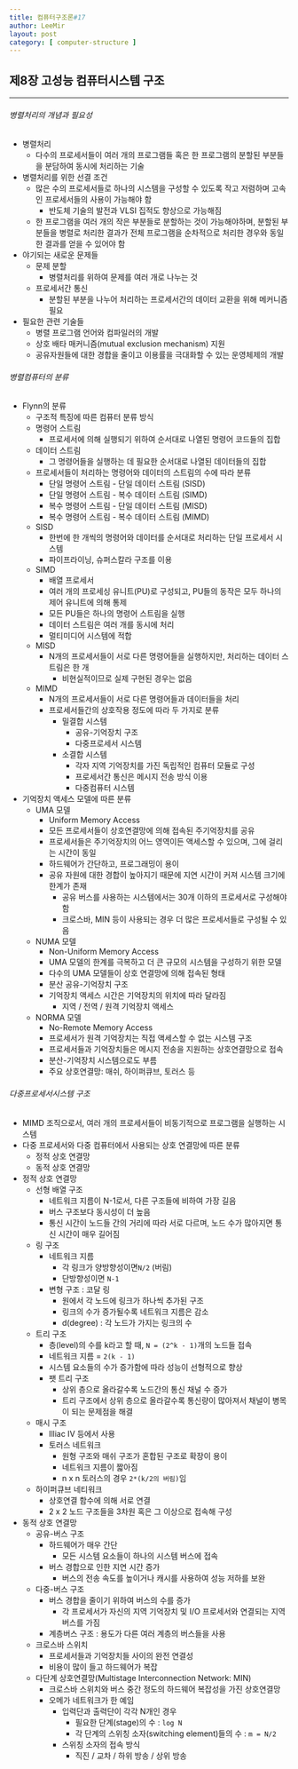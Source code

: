 ```yaml
---
title: 컴퓨터구조론#17
author: LeeMir
layout: post
category: [ computer-structure ]
---
```


## 제8장 고성능 컴퓨터시스템 구조

- - -

###### 병렬처리의 개념과 필요성

- 병렬처리
  - 다수의 프로세서들이 여러 개의 프로그램들 혹은 한 프로그램의 분할된 부분들을 분담하여 동시에 처리하는 기술
- 병렬처리를 위한 선결 조건
  - 많은 수의 프로세서들로 하나의 시스템을 구성할 수 있도록 작고 저렴하며 고속인 프로세서들의 사용이 가능해야 함
    - 반도체 기술의 발전과 VLSI 집적도 향상으로 가능해짐
  - 한 프로그램을 여러 개의 작은 부분들로 분할하는 것이 가능해야하며, 분할된 부분들을 병렬로 처리한 결과가 전체 프로그램을 순차적으로 처리한 경우와 동일한 결과를 얻을 수 있어야 함
- 야기되는 새로운 문제들
  - 문제 분할
    - 병렬처리를 위하여 문제를 여러 개로 나누는 것
  - 프로세서간 통신
    - 분할된 부분을 나누어 처리하는 프로세서간의 데이터 교환을 위해 메커니즘 필요
- 필요한 관련 기술들
  - 병렬 프로그램 언어와 컴파일러의 개발
  - 상호 배타 매커니즘(mutual exclusion mechanism) 지원
  - 공유자원들에 대한 경합을 줄이고 이용률을 극대화할 수 있는 운영체제의 개발



###### 병렬컴퓨터의 분류

- Flynn의 분류
  - 구조적 특징에 따른 컴퓨터 분류 방식
  - 명령어 스트림
    - 프로세서에 의해 실행되기 위하여 순서대로 나열된 명령어 코드들의 집합
  - 데이터 스트림
    - 그 명령어들을 실행하는 데 필요한 순서대로 나열된 데이터들의 집합
  - 프로세서들이 처리하는 명령어와 데이터의 스트림의 수에 따라 분류
    - 단일 명령어 스트림 - 단일 데이터 스트림 (SISD)
    - 단일 명령어 스트림 - 복수 데이터 스트림 (SIMD)
    - 복수 명령어 스트림 - 단일 데이터 스트림 (MISD)
    - 복수 명령어 스트림 - 복수 데이터 스트림 (MIMD)
  - SISD
    - 한번에 한 개씩의 명령어와 데이터를 순서대로 처리하는 단일 프로세서 시스템
    - 파이프라이닝, 슈퍼스칼라 구조를 이용
  - SIMD
    - 배열 프로세서
    - 여러 개의 프로세싱 유니트(PU)로 구성되고, PU들의 동작은 모두 하나의 제어 유니트에 의해 통제
    - 모든 PU들은 하나의 명령어 스트림을 실행
    - 데이터 스트림은 여러 개를 동시에 처리
    - 멀티미디어 시스템에 적합
  - MISD
    - N개의 프로세서들이 서로 다른 명령어들을 실행하지만, 처리하는 데이터 스트림은 한 개
      - 비현실적이므로 실제 구현된 경우는 없음
  - MIMD
    - N개의 프로세서들이 서로 다른 명령어들과 데이터들을 처리
    - 프로세서들간의 상호작용 정도에 따라 두 가지로 분류
      - 밀결합 시스템
        - 공유-기억장치 구조
        - 다중프로세서 시스템
      - 소결합 시스템
        - 각자 지역 기억장치를 가진 독립적인 컴퓨터 모듈로 구성
        - 프로세서간 통신은 메시지 전송 방식 이용
        - 다중컴퓨터 시스템
- 기억장치 액세스 모델에 따른 분류
  - UMA 모델
    - Uniform Memory Access
    - 모든 프로세서들이 상호연결망에 의해 접속된 주기억장치를 공유
    - 프로세서들은 주기억장치의 어느 영역이든 액세스할 수 있으며, 그에 걸리는 시간이 동일
    - 하드웨어가 간단하고, 프로그래밍이 용이
    - 공유 자원에 대한 경합이 높아지기 때문에 지연 시간이 커져 시스템 크기에 한계가 존재
      - 공유 버스를 사용하는 시스템에서는 30개 이하의 프로세서로 구성해야 함
      - 크로스바, MIN 등이 사용되는 경우 더 많은 프로세서들로 구성될 수 있음
  - NUMA 모델
    - Non-Uniform Memory Access
    - UMA 모델의 한계를 극복하고 더 큰 규모의 시스템을 구성하기 위한 모델
    - 다수의 UMA 모델들이 상호 연결망에 의해 접속된 형태
    - 분산 공유-기억장치 구조
    - 기억장치 액세스 시간은 기억장치의 위치에 따라 달라짐
      - 지역 / 전역 / 원격 기억장치 액세스
  - NORMA 모델
    - No-Remote Memory Access
    - 프로세서가 원격 기억장치는 직접 액세스할 수 없는 시스템 구조
    - 프로세서들과 기억장치들은 메시지 전송을 지원하는 상호연결망으로 접속
    - 분산-기억장치 시스템으로도 부름
    - 주요 상호연결망: 매쉬, 하이퍼큐브, 토러스 등



###### 다중프로세서시스템 구조

- MIMD 조직으로서, 여러 개의 프로세서들이 비동기적으로 프로그램을 실행하는 시스템
- 다중 프로세서와 다중 컴퓨터에서 사용되는 상호 연결망에 따른 분류
  - 정적 상호 연결망
  - 동적 상호 연결망
- 정적 상호 연결망
  - 선형 배열 구조
    - 네트워크 지름이 N-1로서, 다른 구조들에 비하여 가장 길음
    - 버스 구조보다 동시성이 더 높음
    - 통신 시간이 노드들 간의 거리에 따라 서로 다르며, 노드 수가 많아지면 통신 시간이 매우 길어짐
  - 링 구조
    - 네트워크 지름
      - 각 링크가 양방향성이면`N/2` (버림)
      - 단방향성이면 `N-1`
    - 변형 구조 : 코달 링
      - 원에서 각 노드에 링크가 하나씩 추가된 구조
      - 링크의 수가 증가될수록 네트워크 지름은 감소
      - d(degree) : 각 노드가 가지는 링크의 수
  - 트리 구조
    - 층(level)의 수를 k라고 할 때, `N = (2^k - 1)`개의 노드들 접속
    - 네트워크 지름 = `2(k - 1)`
    - 시스템 요소들의 수가 증가함에 따라 성능이 선형적으로 향상
    - 팻 트리 구조
      - 상위 층으로 올라갈수록 노드간의 통신 채널 수 증가
      - 트리 구조에서 상위 층으로 올라갈수록 통신량이 많아져서 채널이 병목이 되는 문제점을 해결
  - 매시 구조
    - Illiac IV 등에서 사용
    - 토러스 네트워크
      - 원형 구조와 매쉬 구조가 혼합된 구조로 확장이 용이
      - 네트워크 지름이 짧아짐
      - n x n 토러스의 경우 `2*(k/2의 버림)`임
  - 하이퍼큐브 네티워크
    - 상호연결 함수에 의해 서로 연결
    - 2 x 2 노드 구조들을 3차원 혹은 그 이상으로 접속해 구성
- 동적 상호 연결망
  - 공유-버스 구조
    - 하드웨어가 매우 간단
      - 모든 시스템 요소들이 하나의 시스템 버스에 접속
    - 버스 경합으로 인한 지연 시간 증가
      - 버스의 전송 속도를 높이거나 캐시를 사용하여 성능 저하를 보완
  - 다중-버스 구조
    - 버스 경합을 줄이기 위하여 버스의 수를 증가
      - 각 프로세서가 자신의 지역 기억장치 및 I/O 프로세서와 연결되는 지역 버스를 가짐
    - 계층버스 구조 : 용도가 다른 여러 계층의 버스들을 사용
  - 크로스바 스위치
    - 프로세서들과 기억장치들 사이의 완전 연결성
    - 비용이 많이 들고 하드웨어가 복잡
  - 다단계 상호연결망(Multistage Interconnection Network: MIN)
    - 크로스바 스위치와 버스 중간 정도의 하드웨어 복잡성을 가진 상호연결망
    - 오메가 네트워크가 한 예임
      - 입력단과 출력단이 각각 N개인 경우
        - 필요한 단계(stage)의 수 : `log N`
        - 각 단계의 스위칭 소자(switching element)들의 수 : `m = N/2`
      - 스위칭 소자의 접속 방식
        - 직진 / 교차 / 하위 방송 / 상위 방송